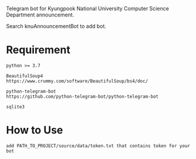 Telegram bot for Kyungpook National University Computer Science Department announcement.

Search knuAnnouncementBot to add bot.

# Requirement

    python >= 3.7

    BeautifulSoup4
    https://www.crummy.com/software/BeautifulSoup/bs4/doc/

    python-telegram-bot
    https://github.com/python-telegram-bot/python-telegram-bot

    sqlite3


# How to Use

    add PATH_TO_PROJECT/source/data/token.txt that contains token for your bot